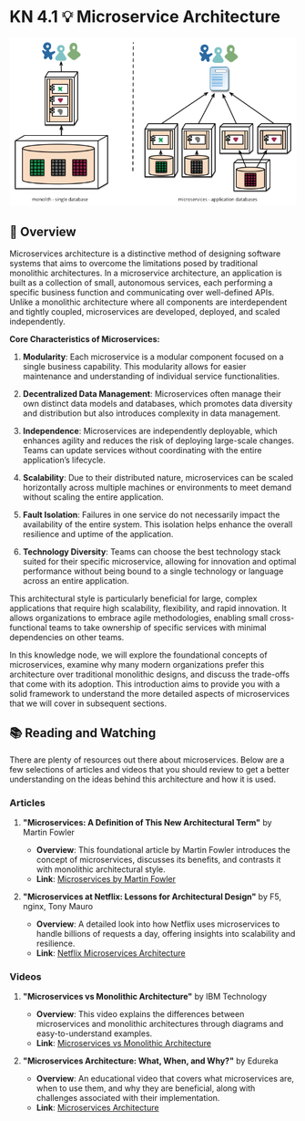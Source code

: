 # KN 4.1 💡 Microservice Architecture

![Microservice Architecture](./decentralised-data.png)

## 💭 Overview

Microservices architecture is a distinctive method of designing software systems that aims to overcome the limitations posed by traditional monolithic architectures. In a microservice architecture, an application is built as a collection of small, autonomous services, each performing a specific business function and communicating over well-defined APIs. Unlike a monolithic architecture where all components are interdependent and tightly coupled, microservices are developed, deployed, and scaled independently.

**Core Characteristics of Microservices:**

1. **Modularity**: Each microservice is a modular component focused on a single business capability. This modularity allows for easier maintenance and understanding of individual service functionalities.

2. **Decentralized Data Management**: Microservices often manage their own distinct data models and databases, which promotes data diversity and distribution but also introduces complexity in data management.

3. **Independence**: Microservices are independently deployable, which enhances agility and reduces the risk of deploying large-scale changes. Teams can update services without coordinating with the entire application’s lifecycle.

4. **Scalability**: Due to their distributed nature, microservices can be scaled horizontally across multiple machines or environments to meet demand without scaling the entire application.

5. **Fault Isolation**: Failures in one service do not necessarily impact the availability of the entire system. This isolation helps enhance the overall resilience and uptime of the application.

6. **Technology Diversity**: Teams can choose the best technology stack suited for their specific microservice, allowing for innovation and optimal performance without being bound to a single technology or language across an entire application.

This architectural style is particularly beneficial for large, complex applications that require high scalability, flexibility, and rapid innovation. It allows organizations to embrace agile methodologies, enabling small cross-functional teams to take ownership of specific services with minimal dependencies on other teams.

In this knowledge node, we will explore the foundational concepts of microservices, examine why many modern organizations prefer this architecture over traditional monolithic designs, and discuss the trade-offs that come with its adoption. This introduction aims to provide you with a solid framework to understand the more detailed aspects of microservices that we will cover in subsequent sections.

## 📚 Reading and Watching

There are plenty of resources out there about microservices. Below are a few selections of articles and videos that you should review to get a better understanding on the ideas behind this architecture and how it is used.

### Articles

1. **"Microservices: A Definition of This New Architectural Term"** by Martin Fowler
   * **Overview**: This foundational article by Martin Fowler introduces the concept of microservices, discusses its benefits, and contrasts it with monolithic architectural style.  
   * **Link**: [Microservices by Martin Fowler](https://martinfowler.com/articles/microservices.html)  

2. **"Microservices at Netflix: Lessons for Architectural Design"** by F5, nginx, Tony Mauro
   * **Overview**: A detailed look into how Netflix uses microservices to handle billions of requests a day, offering insights into scalability and resilience.  
   * **Link**: [Netflix Microservices Architecture](https://www.f5.com/company/blog/nginx/microservices-at-netflix-architectural-best-practices)

### Videos

1. **"Microservices vs Monolithic Architecture"** by IBM Technology

   * **Overview**: This video explains the differences between microservices and monolithic architectures through diagrams and easy-to-understand examples.  
   * **Link**: [Microservices vs Monolithic Architecture](https://www.youtube.com/watch?v=CZ3wIuvmHeM)  
2. **"Microservices Architecture: What, When, and Why?"** by Edureka

   * **Overview**: An educational video that covers what microservices are, when to use them, and why they are beneficial, along with challenges associated with their implementation.  
   * **Link**: [Microservices Architecture](https://www.youtube.com/watch?v=JZg7RlqJFbc)